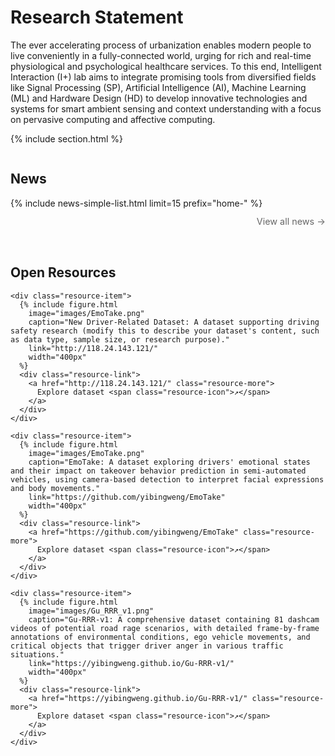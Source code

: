 ---
---

# Research Statement

The ever accelerating process of urbanization enables modern people to live conveniently in a fully-connected world, urging for rich and real-time physiological and psychological healthcare services. To this end, Intelligent Interaction (I+) lab aims to integrate promising tools from diversified fields like Signal Processing (SP), Artificial Intelligence (AI), Machine Learning (ML) and Hardware Design (HD) to develop innovative technologies and systems for smart ambient sensing and context understanding with a focus on pervasive computing and affective computing.


{% include section.html %}

<div class="row">
  <div class="column left-column">
    <h2>News</h2>
    {% include news-simple-list.html limit=15 prefix="home-" %}
    <div class="view-all-link">
      <a href="{{ '/blog' | relative_url }}" class="view-more">
        View all news <span class="arrow">→</span>
      </a>
    </div>
  </div>
  
  <div class="column right-column">
    <h2>Open Resources</h2>

    <div class="resource-item">
      {% include figure.html
        image="images/EmoTake.png" 
        caption="New Driver-Related Dataset: A dataset supporting driving safety research (modify this to describe your dataset's content, such as data type, sample size, or research purpose)."
        link="http://118.24.143.121/"
        width="400px"
      %}
      <div class="resource-link">
        <a href="http://118.24.143.121/" class="resource-more">
          Explore dataset <span class="resource-icon">↗</span>
        </a>
      </div>
    </div>
    
    <div class="resource-item">
      {% include figure.html
        image="images/EmoTake.png"
        caption="EmoTake: A dataset exploring drivers' emotional states and their impact on takeover behavior prediction in semi-automated vehicles, using camera-based detection to interpret facial expressions and body movements."
        link="https://github.com/yibingweng/EmoTake"
        width="400px"
      %}
      <div class="resource-link">
        <a href="https://github.com/yibingweng/EmoTake" class="resource-more">
          Explore dataset <span class="resource-icon">↗</span>
        </a>
      </div>
    </div>
    
    <div class="resource-item">
      {% include figure.html
        image="images/Gu_RRR_v1.png"
        caption="Gu-RRR-v1: A comprehensive dataset containing 81 dashcam videos of potential road rage scenarios, with detailed frame-by-frame annotations of environmental conditions, ego vehicle movements, and critical objects that trigger driver anger in various traffic situations."
        link="https://yibingweng.github.io/Gu-RRR-v1/"
        width="400px"
      %}
      <div class="resource-link">
        <a href="https://yibingweng.github.io/Gu-RRR-v1/" class="resource-more">
          Explore dataset <span class="resource-icon">↗</span>
        </a>
      </div>
    </div>
  </div>
</div>

<style>
  .row {
    display: flex;
    flex-wrap: wrap;
    gap: 2rem;
  }
  
  .column {
    flex: 1;
    min-width: 300px;
  }
  
  .left-column {
    flex-basis: 55%;
  }
  
  .right-column {
    flex-basis: 35%;
  }
  
  .view-all-link {
    margin-top: 0.75rem;
    text-align: right;
  }
  
  .view-more {
    font-size: 0.9rem;
    color: #666;
    text-decoration: none;
    transition: color 0.2s ease;
  }
  
  .view-more:hover {
    color: #557A95;
  }
  
  .arrow {
    display: inline-block;
    transition: transform 0.2s ease;
  }
  
  .view-more:hover .arrow {
    transform: translateX(3px);
  }
  
  /* Resource styling */
  .resource-item {
    margin-bottom: 2rem;
  }
  
  .resource-link {
    margin-top: 0.5rem;
    text-align: right;
  }
  
  .resource-more {
    font-size: 0.9rem;
    color: #557A95;
    text-decoration: none;
    transition: all 0.2s ease;
    padding: 0.25rem 0.5rem;
    border-radius: 3px;
  }
  
  .resource-more:hover {
    background-color: rgba(85, 122, 149, 0.1);
  }
  
  .resource-icon {
    display: inline-block;
    margin-left: 3px;
    transition: transform 0.2s ease;
  }
  
  .resource-more:hover .resource-icon {
    transform: translate(2px, -2px);
  }
  
  /* Improved mobile responsiveness */
  @media (max-width: 768px) {
    .row {
      flex-direction: column;
    }
    
    .column {
      width: 100%;
    }
    
    .left-column {
      overflow: visible;
      width: 100%;
      margin-bottom: 2rem;
    }
  }
</style>
